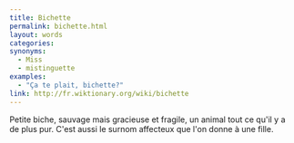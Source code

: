 ```yaml
---
title: Bichette
permalink: bichette.html
layout: words
categories:
synonyms:
  - Miss
  - mistinguette
examples:
  - "Ça te plait, bichette?"
link: http://fr.wiktionary.org/wiki/bichette
---
```


Petite biche, sauvage mais gracieuse et fragile, un animal tout ce qu'il y a de plus pur.
C'est aussi le surnom affecteux que l'on donne à une fille.



